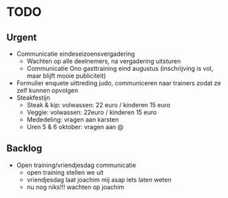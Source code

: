 # TODO
## Urgent
- Communicatie eindeseizoensvergadering
	- Wachten op alle deelnemers, na vergadering uitsturen
	- Communicatie Ono gasttraining eind augustus (inschrijving is vol, maar blijft mooie publiciteit)
- Formulier enquete uittreding judo, communiceren naar trainers zodat ze zelf kunnen opvolgen
- Steakfestijn
	- Steak & kip: volwassen: 22 euro / kinderen 15 euro
	- Veggie: volwassen: 22euro / kinderen 15 euro
	- Mededeling: vragen aan karsten
	- Uren 5 & 6 oktober: vragen aan @
	
## Backlog
- Open training/vriendjesdag communicatie
	- open training stellen we uit
	- vriendjesdag laat joachim mij asap iets laten weten
	- nu nog niks!!! wachten op joachim
<!--stackedit_data:
eyJoaXN0b3J5IjpbNDIzNzU2NDUwLDIxNjQ1ODI0NSwyMTUwNz
Y0MzMsLTM0Njc3Mzg5OCwxNjk4Nzc2MDk3LDE2OTg3NzYwOTcs
MTg1MDc1MDA4MywxNDU4Mzk4ODQ0LC0zNTU0MTUzMjYsNDMxND
c5NzgsLTIxMTcwMDgyMTksNzA4Mjg2ODU4LDE1NjQ1MDM0MzFd
fQ==
-->